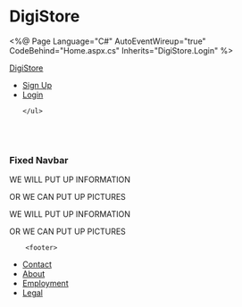 # DigiStore
<%@ Page Language="C#" AutoEventWireup="true" CodeBehind="Home.aspx.cs" Inherits="DigiStore.Login" %>

<!DOCTYPE html>

<html xmlns="http://www.w3.org/1999/xhtml">
<head runat="server">
     <meta charset="UTF-8">
        <meta name="viewport" content="width=device-width, initial-scale=1.0">
  <link rel="stylesheet" href="http://maxcdn.bootstrapcdn.com/bootstrap/3.3.6/css/bootstrap.min.css">
  <link rel="stylesheet" href="../Styles/newcss.css">
  <link rel="stylesheet" href="http://dhbhdrzi4tiry.cloudfront.net/cdn/sites/foundation.min.css">
   <link href="Style/StyleSheet.css" rel="stylesheet" />
  <script src="https://ajax.googleapis.com/ajax/libs/jquery/1.12.0/jquery.min.js"></script>
  <script src="http://maxcdn.bootstrapcdn.com/bootstrap/3.3.6/js/bootstrap.min.js"></script>
</head>
<body>
  <nav class="navbar navbar-inverse navbar-fixed-top">
  <div class="container-fluid">
    <div class="navbar-header">
      <a class="navbar-brand" href="Home.aspx">DigiStore</a>
    </div>
       <ul class="nav navbar-nav navbar-right">
      <li><a href="Register.aspx"><span class="glyphicon glyphicon-user"></span> Sign Up</a></li>
      <li><a href="Login.aspx"><span class="glyphicon glyphicon-log-in"></span> Login</a></li>
     
    </ul>
  </div>
</nav>
       <br><br>
       <div class="container">
  <h3>Fixed Navbar</h3> 
  <div class="row">
    <div class="col-md-4">
      <p>WE WILL PUT UP INFORMATION</p>
      <p>OR WE CAN PUT UP PICTURES</p>    
    </div>
    <div class="col-md-4"> 
      <p>WE WILL PUT UP INFORMATION</p>
      <p>OR WE CAN PUT UP PICTURES</p> 
    </div>
  </div>
</div>
    
        <footer>
  <div id="navcontainer">
<ul id="navlist">
<li id="active"><a href="#" id="current">Contact</a></li>
<li><a href="#">About</a></li>
<li><a href="#">Employment</a></li>
<li><a href="#">Legal</a></li>
</ul>
</div>
</footer>
</body>
</html>
